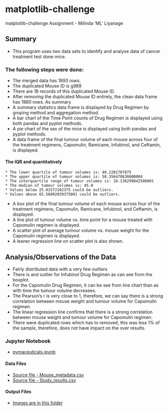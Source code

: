 # matplotlib-challenge
matplotlib-challenge Assignment - Milinda 'ML' Liyanage

## Summary

* This program uses two data sets to identify and analyse data of cancer treatment test done mice. 

### The following steps were done: 


* The merged data has 1893 rows.
* The duplicated Mouse ID is g989
* There are 18 records of this duplicated Mouse ID.
* After removing the duplicated Mouse ID entirely, the clean data frame has 1880 rows. As summary 
* A summary statistics data frame is displayed by Drug Regimen by groping method and aggregation method.
* A bar chart  of the Time Point counts of Drug Regimen is displayed using both pandas and pyplot methods.
* A pie chart  of the sex of the mice is displayed using both pandas and pyplot methods.
* A data frame of the final tumour volume of each mouse across four of the treatment regimens,  Capomulin, Ramicane, Infubinol, and Ceftamin, is displayed.


####  The IQR and quantitatively 
  	* The lower quartile of tumour volumes is: 40.2201707875
	* The upper quartile of tumour volumes is: 50.356470630000004
	* The interquartile range of tumour volumes is: 10.136299842500001
	* The median of tumour volumes is: 45.0 
	* Values below 25.01572102375 could be outliers.
	* Values above 65.56092039375001 could be outliers.

* A box plot of the final tumour volume of each mouse across four of the treatment regimens,  Capomulin, Ramicane, Infubinol, and Ceftamin, is displayed.
* A line plot of tumour volume vs. time point for a mouse treated with Capomulin regimen is displayed.
* A scatter plot of average tumour volume vs. mouse weight for the Capomulin regimen is displayed. 
* A leaner regression line on scatter plot is also shown.

## Analysis/Observations of the Data

* Fairly distributed data with a very few outliers
* There is and outlier for Infubinol Drug Regimen as can see from the boxplot.
* For the Capomulin Drug Regimen, it can be see from line chart than as with time the tumour volume decreases.
* The Pearson’s r is very close to 1, therefore, we can say there is a strong correlation between mouse weight and tumour volume for Capomulin regimen.
* The  linear regression line confirms that there is a strong correlation between mouse weight and tumour volume for Capomulin regimen.
* There were duplicated rows which has to removed, this was less 1% of the sample, therefore, does not have impact on the over results.


### Jupyter Notebook

*  [pymaceuticals.ipynb](Pymaceuticals/pymaceuticals.ipynb) 

#### Data Files

* [Source file - Mouse_metadata.csv](Pymaceuticals/Data/Mouse_metadata.csv) 
* [Source file - Study_results.csv ](Pymaceuticals/Data/Study_results.csv) 

#### Output Files

* [Images are in this folder](Pymaceuticals/Images/) 

